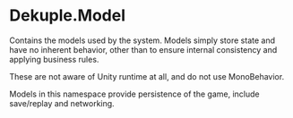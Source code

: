 # Dekuple.Model

Contains the models used by the system. Models simply store state and have no inherent behavior, other than to ensure internal consistency and applying business rules.

These are not aware of Unity runtime at all, and do not use MonoBehavior.

Models in this namespace provide persistence of the game, include save/replay and networking.

